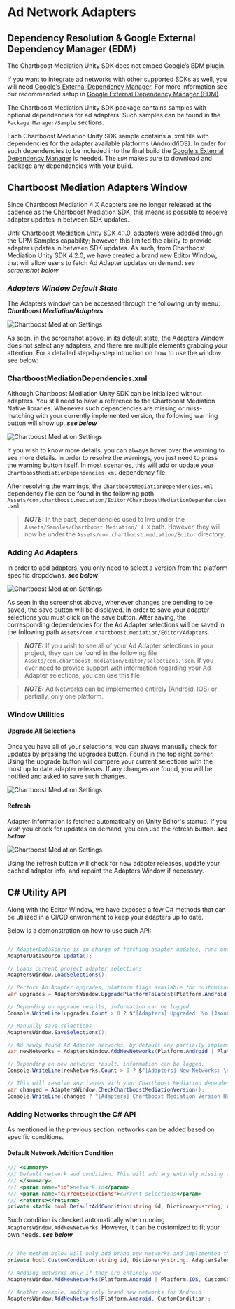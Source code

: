 # Ad Network Adapters

## Dependency Resolution & Google External Dependency Manager (EDM)

The Chartboost Mediation Unity SDK does not embed Google’s EDM plugin.

If you want to integrate ad networks with other supported SDKs as well, you will need [Google's External Dependency Manager](https://developers.google.com/unity/archive#external_dependency_manager_for_unity). For more information see our recommended setup in [Google External Dependency Manager (EDM)](edm.md).

The Chartboost Mediation Unity SDK package contains samples with optional dependencies for ad adapters. Such samples can be found in the `Package Manager/Sample` sections.

Each Chartboost Mediation Unity SDK sample contains a .xml file with dependencies for the adapter available platforms (Android/iOS). In order for such dependencies to be included into the final build the [Google's External Dependency Manager](https://github.com/googlesamples/unity-jar-resolver) is needed.
The `EDM` makes sure to download and package any dependencies with your build.

## Chartboost Mediation Adapters Window

Since Chartboost Mediation 4.X Adapters are no longer released at the cadence as the Chartboost Mediation SDK, this means is possible to receive adapter updates in between SDK updates. 

Until Chartboost Mediation Unity SDK 4.1.0, adapters were addded through the UPM Samples capability; however, this limited the ability to provide adapter updates in between SDK updates. As such, from Chartboost Mediation Unity SDK 4.2.0, we have created a brand new Editor Window, that will allow users to fetch Ad Adapter updates on demand. *see screenshot below*

### ***Adapters Window Default State***

The Adapters window can be accessed through the following unity menu: ***Chartboost Mediation/Adapters***

![Chartboost Mediation Settings](../images/adapters-window-default.png)

As seen, in the screenshot above, in its default state, the Adapters Window does not select any adapters, and there are multiple elements grabbing your attention. For a detailed step-by-step intruction on how to use the window see below:

### ChartboostMediationDependencies.xml

Although Chartboost Mediation Unity SDK can be initialized without adapters. You still need to have a reference to the Chartboost Mediation Native libraries. Whenever such dependencies are missing or miss-matching with your currently implemented version, the following warning button will show up. ***see below***

![Chartboost Mediation Settings](../images/adapters-window-warning.png)

If you wish to know more details, you can always hover over the warning to see more details. In order to resolve the warnings, you just need to press the warning button itself. In most scenarios, this will add or update your `ChartboostMediationDependencies.xml` dependency file. 

After resolving the warnings, the `ChartboostMediationDependencies.xml` dependency file can be found in the following path 
`Assets/com.chartboost.mediation/Editor/ChartboostMediationDependencies.xml`

> **_NOTE:_** In the past, dependencies used to live under the `Assets/Samples/Chartboost Mediation/ 4.X` path. However, they will now be under the `Assets/com.chartboost.mediation/Editor` directory.

### Adding Ad Adapters

In order to add adapters, you only need to select a version from the platform specific dropdowns. ***see below*** 

![Chartboost Mediation Settings](../images/adapters-window-save.png)

As seen in the screenshot above, whenever changes are pending to be saved, the save button will be displayed. In order to save your adapter selections you must click on the save button. After saving, the corresponding dependencies for the Ad Adapter selections will be saved in the following path `Assets/com.chartboost.mediation/Editor/Adapters`.

> **_NOTE:_** If you wish to see all of your Ad Adapter selections in your project, they can be found in the following file `Assets/com.chartboost.mediation/Editor/selections.json`. If you ever need to provide support with information regarding your Ad Adapter selections, you can use this file.

> **_NOTE:_** Ad Networks can be implemented entirely (Android, IOS) or partially, only one platform. 

### Window Utilities

#### **Upgrade All Selections**

Once you have all of your selections, you can always manually check for updates by pressing the upgrades button. Found in the top right corner. Using the upgrade button will compare your current selections with the most up to date adapter releases. If any changes are found, you will be notified and asked to save such changes.

![Chartboost Mediation Settings](../images/adapters-window-upgrade.png)

#### **Refresh**

Adapter information is fetched automatically on Unity Editor's startup. If you wish you check for updates on demand, you can use the refresh button. ***see below*** 

![Chartboost Mediation Settings](../images/adapters-window-refresh.png)

Using the refresh button will check for new adapter releases, update your cached adapter info, and repaint the Adapters Window if necessary.

## C# Utility API

Along with the Editor Window, we have exposed a few C# methods that can be utilized in a CI/CD environment to keep your adapters up to date.

Below is a demonstration on how to use such API:

```csharp

// AdapterDataSource is in charge of fetching adapter updates, runs once on Editor startup, but you will need to call it manually if running in batchmode
AdapterDataSource.Update();

// Loads current project adapter selections
AdaptersWindow.LoadSelections();

// Perform Ad Adapter upgrades, platform flags available for customization
var upgrades = AdaptersWindow.UpgradePlatformToLatest(Platform.Android | Platform.IOS);

// Depending on upgrade results, information can be logged.
Console.WriteLine(upgrades.Count > 0 ? $"[Adapters] Upgraded: \n {JsonConvert.SerializeObject(upgrades, Formatting.Indented)}" : "[Adapters] No Upgrades.");

// Manually save selections
AdaptersWindow.SaveSelections();

// Ad newly found Ad Adapter networks, by default any partially implemented or newly found networks will be added, but such behavior can be customized.
var newNetworks = AdaptersWindow.AddNewNetworks(Platform.Android | Platform.IOS);

// Depending on new networks result, information can be logged.
Console.WriteLine(newNetworks.Count > 0 ? $"[Adapters] New Networks: \n {JsonConvert.SerializeObject(newNetworks, Formatting.Indented)}" :  "[Adapters] No New Networks");

// This will resolve any issues with your Chartboost Mediation dependency, e.g if your package does not match your current dependency file, this method makes sure to update the file as needed.
var changed = AdaptersWindow.CheckChartboostMediationVersion();
Console.WriteLine(changed ? "[Adapters] Chartboost Mediation Version Has Been Updated" :  "[Adapters] Chartboost Mediation Version is Up to Date");
```

### Adding Networks through the C# API

As mentioned in the previous section, networks can be added based on specific conditions.

#### Default Network Addition Condition

```csharp
/// <summary>
/// Default network add condition. This will add any entirely missing or partially implemented networks
/// </summary>
/// <param name="id">network id</param>
/// <param name="currentSelections">current selections</param>
/// <returns></returns>
private static bool DefaultAddCondition(string id, Dictionary<string, AdapterSelection> currentSelections) => !selections.ContainsKey(id) || selections[id].android == Constants.Unselected || selections[id].ios == Constants.Unselected;
```
Such condition is checked automatically when running `AdaptersWindow.AddNewNetworks`. However, it can be customized to fit your own needs. ***see below*** 

```csharp

// The method below will only add brand new networks and implemented them as needed.
private bool CustomCondition(string id, Dictionary<string, AdapterSelection> currentSelections) => !selections.ContainsKey(id);

// Addding networks only if they are entirely new
AdaptersWindow.AddNewNetworks(Platform.Android | Platform.IOS, CustomCondition);

// Another example, adding only brand new networks for Android
AdaptersWindow.AddNewNetworks(Platform.Android, CustomCondition);
```